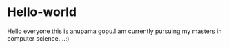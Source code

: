 # Hello-world
Hello everyone this is anupama gopu.I am currently pursuing my masters in computer science....:)
